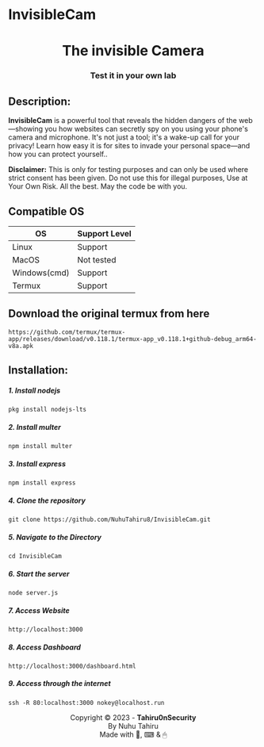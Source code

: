 # InvisibleCam

<h1 align="center">The invisible Camera</h1>
<h3 align="center">Test it in your own lab</h3>

## Description:
**InvisibleCam** is a powerful tool that reveals the hidden dangers of the web—showing you how websites can secretly spy on you using your phone's camera and microphone. It's not just a tool; it's a wake-up call for your privacy! Learn how easy it is for sites to invade your personal space—and how you can protect yourself..

**Disclaimer:** This is only for testing purposes and can only be used where strict consent has been given. Do not use this for illegal purposes, Use at Your Own Risk. All the best. May the code be with you.

## Compatible OS

OS            | Support Level
--------------|--------------
Linux         | Support
MacOS         | Not tested
Windows(cmd)  | Support
Termux        | Support


## Download the original termux from here
```https://github.com/termux/termux-app/releases/download/v0.118.1/termux-app_v0.118.1+github-debug_arm64-v8a.apk```

## Installation:
##### 1. Install nodejs
   ```pkg install nodejs-lts```
##### 2. Install multer
   ```npm install multer```
##### 3. Install express
   ```npm install express```
##### 4. Clone the repository
```git clone https://github.com/NuhuTahiru8/InvisibleCam.git```
##### 5. Navigate to the Directory
```cd InvisibleCam```
##### 6. Start the server
```node server.js```
##### 7. Access Website
```http://localhost:3000```
##### 8. Access Dashboard
```http://localhost:3000/dashboard.html```
##### 9. Access through the internet
```ssh -R 80:localhost:3000 nokey@localhost.run```
<div align="center">

Copyright © 2023 - **Tahiru0nSecurity**\
By Nuhu Tahiru\
Made with 🧠, ⌨ & 🖱 

</div>


